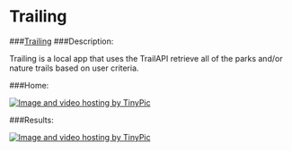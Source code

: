 # Trailing
###[Trailing](www.trailing.herokuapp.com)
###Description:

Trailing is a local app that uses the TrailAPI retrieve all of the parks and/or nature trails based on user criteria.

###Home:

<a href="http://tinypic.com?ref=2lj55lg" target="_blank"><img src="http://i64.tinypic.com/2lj55lg.png" border="0" alt="Image and video hosting by TinyPic"></a>

###Results:

<a href="http://tinypic.com?ref=a0dvdy" target="_blank"><img src="http://i67.tinypic.com/a0dvdy.png" border="0" alt="Image and video hosting by TinyPic"></a>
